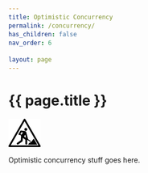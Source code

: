 ```yaml
---
title: Optimistic Concurrency
permalink: /concurrency/
has_children: false
nav_order: 6

layout: page
---
```

# {{ page.title }}
![work-in-progress.png](..%2Fassets%2Fimg%2Fwork-in-progress.png)

Optimistic concurrency stuff goes here.